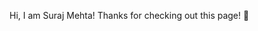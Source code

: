 Hi, I am Suraj Mehta! Thanks for checking out this page! 👋



<!---
Surajmehta7050/Surajmehta7050 is a ✨ special ✨ repository because its `README.md` (this file) appears on your GitHub profile.
You can click the Preview link to take a look at your changes.
--->
